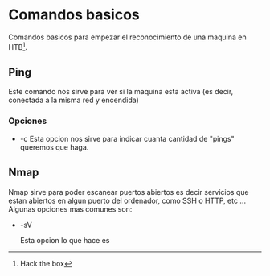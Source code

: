 # Comandos basicos
Comandos basicos para empezar el reconocimiento de una maquina en HTB[^1]. 

[^1]: Hack the box

## Ping
Este comando nos sirve para ver si la maquina esta activa (es decir, conectada a la misma red y encendida)
### Opciones
* -c
Esta opcion nos sirve para indicar cuanta cantidad de "pings" queremos que haga.

## Nmap
Nmap sirve para poder escanear puertos abiertos es decir servicios que estan abiertos en algun puerto del ordenador, como SSH o HTTP, etc ...
Algunas opciones mas comunes son:

* -sV

  Esta opcion lo que hace es








